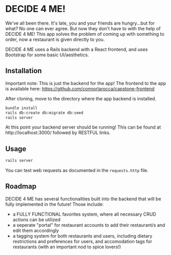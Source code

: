 # DECIDE 4 ME!

We've all been there. It's late, you and your friends are hungry...but for what? No one can ever agree. But now they don't have to with the help of DECIDE 4 ME! This app solves the problem of coming up with something to order, now a restaurant is given directly to you.

DECIDE 4 ME uses a Rails backend with a React frontend, and uses Bootstrap for some basic UI/aesthetics.


## Installation
Important note: This is just the backend for the app! The frontend to the app is available here: https://github.com/connorlarocca/capstone-frontend

After cloning, move to the directory where the app backend is installed.
```bash
bundle install
rails db:create db:migrate db:seed
rails server
```
At this point your backend server should be running! This can be found at http://localhost:3000/ followed by RESTFUL links.

## Usage

```bash
rails server
```

You can test web requests as documented in the `requests.http` file.

## Roadmap
DECIDE 4 ME has several functionalities built into the backend that will be fully implemented in the future! Those include:

- a FULLY FUNCTIONAL favorites system, where all necessary CRUD actions can be utilized
- a seperate "portal" for restaurant accounts to add their restaurant/s and edit them accordingly
- a tagging system for both restaurants and users, including dietary restrictions and preferences for users, and accomodation tags for restaurants (with an important nod to spice lovers!)
